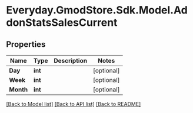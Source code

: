 # Everyday.GmodStore.Sdk.Model.AddonStatsSalesCurrent

## Properties

Name | Type | Description | Notes
------------ | ------------- | ------------- | -------------
**Day** | **int** |  | [optional] 
**Week** | **int** |  | [optional] 
**Month** | **int** |  | [optional] 

[[Back to Model list]](../README.md#documentation-for-models) [[Back to API list]](../README.md#documentation-for-api-endpoints) [[Back to README]](../README.md)


